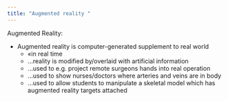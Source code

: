 ```yaml
---
title: "Augmented reality "
--- 
```

Augmented Reality:

- Augmented reality is computer-generated supplement to real world  
	- «in real time  
	- ...reality is modified by/overlaid with artificial information  
	- ...used to e.g. project remote surgeons hands into real operation  
	 - ...used to show nurses/doctors where arteries and veins are in body  
	- ...used to allow students to manipulate a skeletal model which has augmented reality targets attached
